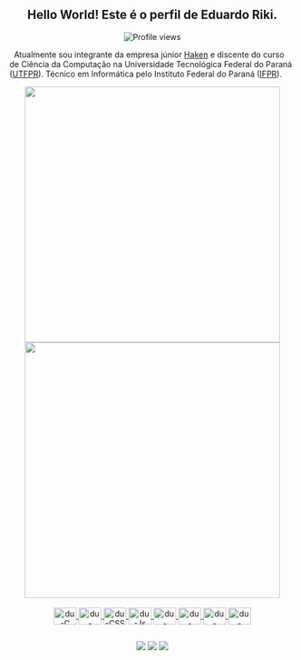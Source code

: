 <div align="center">
  <h2>Hello World! Este é o perfil de Eduardo Riki.</h2>
  <p align="center"> <img src="https://komarev.com/ghpvc/?username=dumauzin&color=blue" alt="Profile views"></p>
</div>

&nbsp;&nbsp;Atualmente sou integrante da empresa júnior [Haken](https://haken.com.br) e discente do curso de Ciência da Computação na Universidade Tecnológica Federal do Paraná ([UTFPR](http://www.utfpr.edu.br)). Técnico em Informática pelo Instituto Federal do Paraná ([IFPR](https://www.ifpr.edu.br)).

<div align="center">
  <a href="https://github.com/dumauzin">
  <img width="450em" src="https://github-readme-stats.vercel.app/api?username=dumauzin&show_icons=true&theme=react&include_all_commits=true&count_private=true">
  <img width="450em" src="https://github-readme-stats.vercel.app/api/top-langs/?username=dumauzin&layout=compact&langs_count=7&theme=react">
</div>

<div align="center">
  <div style="display: inline_block">
    <br>
    <img align="center" alt="du-C" height="30" width="40" src="https://cdn.jsdelivr.net/gh/devicons/devicon/icons/c/c-original.svg">
    <img align="center" alt="du-HTML" height="30" width="40" src="https://cdn.jsdelivr.net/gh/devicons/devicon/icons/html5/html5-original.svg">
    <img align="center" alt="du-CSS" height="30" width="40" src="https://cdn.jsdelivr.net/gh/devicons/devicon/icons/css3/css3-original.svg">
    <img align="center" alt="du-Js" height="30" width="40" src="https://cdn.jsdelivr.net/gh/devicons/devicon/icons/javascript/javascript-original.svg">
    <img align="center" alt="du-Python" height="30" width="40" src="https://cdn.jsdelivr.net/gh/devicons/devicon/icons/python/python-original.svg">
    <img align="center" alt="du-Django" height="30" width="40" src="https://cdn.jsdelivr.net/gh/devicons/devicon/icons/django/django-plain.svg">
    <img align="center" alt="du-Java" height="30" width="40" src="https://cdn.jsdelivr.net/gh/devicons/devicon/icons/java/java-original.svg">
    <img align="center" alt="du-MySQL" height="30" width="40" src="https://cdn.jsdelivr.net/gh/devicons/devicon/icons/mysql/mysql-original.svg">
  </div>
</div>
  
  ##
 
<div align="center">
  <a href="https://www.linkedin.com/in/rafaella-ballerini-45875016a" target="_blank"><img src="https://img.shields.io/badge/-LinkedIn-%230077B5?style=for-the-badge&logo=linkedin&logoColor=white" target="_blank"></a>
  <a href = "mailto:eduardomatushita1@gmail.com"><img src="https://img.shields.io/badge/-Gmail-%23333?style=for-the-badge&logo=gmail&logoColor=white" target="_blank"></a>
  <a href="https://instagram.com/duumauzin" target="_blank"><img src="https://img.shields.io/badge/-Instagram-%23E4405F?style=for-the-badge&logo=instagram&logoColor=white" target="_blank"></a>
</div>

